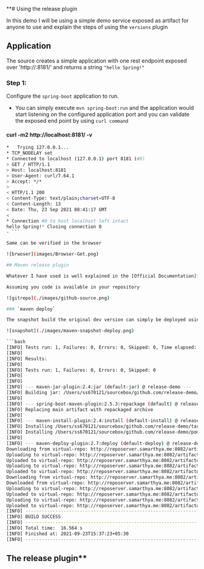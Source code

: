 **# Using the release plugin

In this demo I will be using a simple demo service exposed as artifact for anyone to use and explain the steps of using the `versions` plugin

## Application

The source creates a simple application with one rest endpoint exposed over 'http://<localhost>:8181/' and returns a string `"hello Spring!"`
### Step 1:
Configure the `spring-boot` application to run.

- You can simply execute `mvn spring-boot:run` and the application would start listening on the configured application port and you can validate the exposed end point by using `curl command`

#### curl -m2 http://localhost:8181/ -v

```bash
*   Trying 127.0.0.1...
* TCP_NODELAY set
* Connected to localhost (127.0.0.1) port 8181 (#0)
> GET / HTTP/1.1
> Host: localhost:8181
> User-Agent: curl/7.64.1
> Accept: */*
> 
< HTTP/1.1 200 
< Content-Type: text/plain;charset=UTF-8
< Content-Length: 13
< Date: Thu, 23 Sep 2021 08:41:17 GMT
< 
* Connection #0 to host localhost left intact
hello Spring!* Closing connection 0
- ```

Same can be verified in the browser

![brwoser](images/Browser-Get.png)

## Maven release plugin

Whatever I have used is well explained in the [Official Documentation](http://maven.apache.org/maven-release/maven-release-plugin/).

Assuming you code is available in your repository

![gitrepo](./images/github-source.png)

### `maven deploy`

The snapshot build the original dev version can simply be deployed using maven clean deploy

![snapshot](./images/maven-snapshot-deploy.png)

```bash
[INFO] Tests run: 1, Failures: 0, Errors: 0, Skipped: 0, Time elapsed: 2.332 s - in me.samarthya.GreetingControllerTest
[INFO] 
[INFO] Results:
[INFO] 
[INFO] Tests run: 1, Failures: 0, Errors: 0, Skipped: 0
[INFO] 
[INFO] 
[INFO] --- maven-jar-plugin:2.4:jar (default-jar) @ release-demo ---
[INFO] Building jar: /Users/ss670121/sourcebox/github.com/release-demo/target/release-demo-1.0-SNAPSHOT.jar
[INFO] 
[INFO] --- spring-boot-maven-plugin:2.5.3:repackage (default) @ release-demo ---
[INFO] Replacing main artifact with repackaged archive
[INFO] 
[INFO] --- maven-install-plugin:2.4:install (default-install) @ release-demo ---
[INFO] Installing /Users/ss670121/sourcebox/github.com/release-demo/target/release-demo-1.0-SNAPSHOT.jar to /Users/ss670121/.m2/repository/me/samarthya/release-demo/1.0-SNAPSHOT/release-demo-1.0-SNAPSHOT.jar
[INFO] Installing /Users/ss670121/sourcebox/github.com/release-demo/pom.xml to /Users/ss670121/.m2/repository/me/samarthya/release-demo/1.0-SNAPSHOT/release-demo-1.0-SNAPSHOT.pom
[INFO] 
[INFO] --- maven-deploy-plugin:2.7:deploy (default-deploy) @ release-demo ---
Downloading from virtual-repo: http://reposerver.samarthya.me:8082/artifactory/virtual-maven-repo/me/samarthya/release-demo/1.0-SNAPSHOT/maven-metadata.xml
Uploading to virtual-repo: http://reposerver.samarthya.me:8082/artifactory/virtual-maven-repo/me/samarthya/release-demo/1.0-SNAPSHOT/release-demo-1.0-20210923.100706-1.jar
Uploaded to virtual-repo: http://reposerver.samarthya.me:8082/artifactory/virtual-maven-repo/me/samarthya/release-demo/1.0-SNAPSHOT/release-demo-1.0-20210923.100706-1.jar (19 MB at 3.1 MB/s)
Uploading to virtual-repo: http://reposerver.samarthya.me:8082/artifactory/virtual-maven-repo/me/samarthya/release-demo/1.0-SNAPSHOT/release-demo-1.0-20210923.100706-1.pom
Uploaded to virtual-repo: http://reposerver.samarthya.me:8082/artifactory/virtual-maven-repo/me/samarthya/release-demo/1.0-SNAPSHOT/release-demo-1.0-20210923.100706-1.pom (5.4 kB at 5.3 kB/s)
Downloading from virtual-repo: http://reposerver.samarthya.me:8082/artifactory/virtual-maven-repo/me/samarthya/release-demo/maven-metadata.xml
Downloaded from virtual-repo: http://reposerver.samarthya.me:8082/artifactory/virtual-maven-repo/me/samarthya/release-demo/maven-metadata.xml (371 B at 806 B/s)
Uploading to virtual-repo: http://reposerver.samarthya.me:8082/artifactory/virtual-maven-repo/me/samarthya/release-demo/1.0-SNAPSHOT/maven-metadata.xml
Uploaded to virtual-repo: http://reposerver.samarthya.me:8082/artifactory/virtual-maven-repo/me/samarthya/release-demo/1.0-SNAPSHOT/maven-metadata.xml (768 B at 853 B/s)
Uploading to virtual-repo: http://reposerver.samarthya.me:8082/artifactory/virtual-maven-repo/me/samarthya/release-demo/maven-metadata.xml
Uploaded to virtual-repo: http://reposerver.samarthya.me:8082/artifactory/virtual-maven-repo/me/samarthya/release-demo/maven-metadata.xml (316 B at 296 B/s)
[INFO] ------------------------------------------------------------------------
[INFO] BUILD SUCCESS
[INFO] ------------------------------------------------------------------------
[INFO] Total time:  16.564 s
[INFO] Finished at: 2021-09-23T15:37:23+05:30
[INFO] ------------------------------------------------------------------------
```

## The release plugin**

